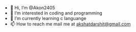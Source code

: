 - 👋 Hi, I’m @Akon2405
- 👀 I’m interested in coding and programming
- 🌱 I’m currently learning c languange
- 📫 How to reach me mail me at akshatdarshit@gmail.com

<!---
Akon2405/Akon2405 is a ✨ special ✨ repository because its `README.md` (this file) appears on your GitHub profile.
You can click the Preview link to take a look at your changes.
--->
